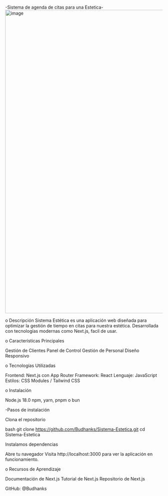 -Sistema de agenda de citas para una Estetica-
<img width="1920" height="967" alt="image" src="https://github.com/user-attachments/assets/ac432928-c067-4808-a0b3-726e29ac1225" />



o  Descripción
Sistema Estética es una aplicación web diseñada para optimizar la gestión de tiempo en citas para  nuestra estética. Desarrollada con tecnologías modernas como Next.js, facil de usar.

o  Características Principales

Gestión de Clientes
Panel de Control
Gestión de Personal
Diseño Responsivo

o  Tecnologías Utilizadas

Frontend: Next.js con App Router
Framework: React 
Lenguaje: JavaScript
Estilos: CSS Modules / Tailwind CSS

o Instalación

Node.js 18.0 
npm, yarn, pnpm o bun

-Pasos de instalación

Clona el repositorio

bash   git clone https://github.com/Budhanks/Sistema-Estetica.git
   cd Sistema-Estetica

Instalamos dependencias

Abre tu navegador
Visita http://localhost:3000 para ver la aplicación en funcionamiento.

o Recursos de Aprendizaje

Documentación de Next.js 
Tutorial de Next.js
Repositorio de Next.js

GitHub: @Budhanks
